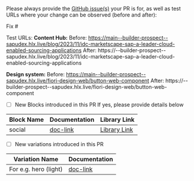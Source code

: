Please always provide the [GitHub issue(s)](../issues) your PR is for, as well as test URLs where your change can be observed (before and after):

Fix #<gh-issue-id>

Test URLs:
**Content Hub:**
Before: https://main--builder-prospect--sapudex.hlx.live/blog/2023/11/idc-marketscape-sap-a-leader-cloud-enabled-sourcing-applications
After: https://<branch>--builder-prospect--sapudex.hlx.live/blog/2023/11/idc-marketscape-sap-a-leader-cloud-enabled-sourcing-applications

**Design system:**
Before: https://main--builder-prospect--sapudex.hlx.live/fiori-design-web/button-web-component
After: https://<branch>--builder-prospect--sapudex.hlx.live/fiori-design-web/button-web-component


- [ ] New Blocks introduced in this PR
      If yes, please provide details below

Block Name    | Documentation | Library Link
------------- | -------------|----------------
social | [doc-link](https://sap.sharepoint.com/sites/207899/_layouts/15/doc.aspx?sourcedoc={5c2d8d7b-f6d5-4356-b71c-3730ad5886db}&action=edit) | [Library Link](https://social--builder-prospect--sapudex.hlx.page/tools/sidekick/library.html?plugin=blocks&path=/tools/sidekick/blocks/social&index=1)


- [ ] New variations introduced in this PR

Variation Name    | Documentation
------------- | -------------
 For e.g. hero (light)  | [doc-link](https://sap.sharepoint.com/:w:/r/sites/207899/_layouts/15/Doc.aspx?sourcedoc=%7B0B62F23A-5C8F-4C2D-BA2E-C444D3631B51%7D&file=hero.docx&action=default&mobileredirect=true)
